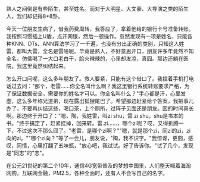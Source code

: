 熟人之间倒是有些陌生，甚至姓名。而对于大明星、大文豪、大导演之类的陌生人，我们却记得8*8卦。

<!-- TEASER_END -->

今天一位朋友生病了，借我药费周转，我答应了，拿着他给的银行卡号准备转账。我按照习惯插上U盾，点开网银，然后一顿操作。忽然发现有一项是姓名，只能各种KNN、DTs、ANN算法学习了一千遍，也没有分出正确的类别，只知这人姓雷，都叫大雷，全名是雷啥呢。毕竟是熟人，不好意思开口，朋友许多年竟然不知全名。仿佛喝了一大口老白干，脸火辣辣的，心里却发凉，真囧。那边还躺在医院，我这里竟然纠结起来。

怎么开口问呢，这么多年朋友了。救人要紧，只能有这个借口了。我捏着手机打电话过去问："那个，老雷......你全名叫什么啊？我这里银行系统转账要求严格，为了保证数据安全，需要你的姓名才可以。你全名叫什么？"手心都是汗，心里发虚，这么多年称兄道弟，现在露出狐狸尾巴了。希望那边赶紧给个答案，我把事儿办了，不要再纠结这些，喝口茶，上个厕所，过阵子见面还是朋友。囧的时间真长啊。那边终于开口了："嗯，陶，我姓雷，叫zi shu，雷 zi shu，shu是书本的书。"终于搞定了，赶紧挂掉，回来转。雷.zi......，哪个zi呢？哎，又得折腾一下，不过这次不那么囧了。"老雷，是哪个zi啊？""嗯，就是那个zi，同zi的zi，zi向的zi。""哪个zi向？"等了一会儿，朋友说，"陶，我不识字。"我惊讶，更囧，感叹，同情，心里打翻了五味瓶，"放心吧，我试试。好了告诉你。"试了几个，发现是"同志"的"志"。

在公元21世纪的第二个10年，通信4G宽带普及的梦想中国里，人们整天喊着海淘网购，互联网金融，PM2.5，各种全面时，还有人不会写自己的名字。

